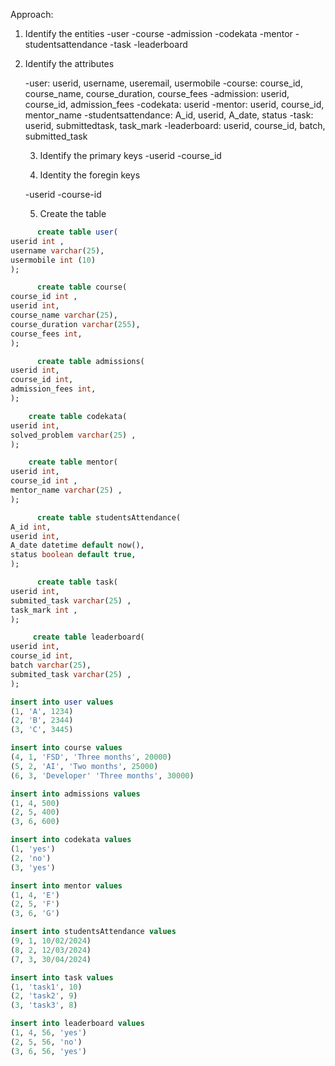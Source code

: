 Approach:

 1. Identify the entities
  -user
  -course
  -admission
  -codekata
  -mentor
  -studentsattendance
  -task
  -leaderboard


2. Identify the attributes

   -user: userid, username, useremail, usermobile
   -course: course_id, course_name, course_duration, course_fees
   -admission: userid, course_id, admission_fees
   -codekata: userid
   -mentor: userid, course_id, mentor_name
   -studentsattendance: A_id, userid, A_date, status
   -task: userid, submittedtask, task_mark
   -leaderboard: userid, course_id, batch, submitted_task

   3. Identify the primary keys
    -userid
    -course_id

   4. Identity the foregin keys
     
    -userid
    -course-id

   5. Create the table

```sql
      create table user(
userid int ,
username varchar(25),
usermobile int (10) 
);

      create table course(
course_id int ,
userid int,
course_name varchar(25),
course_duration varchar(255),
course_fees int,
);

      create table admissions(
userid int,
course_id int,
admission_fees int,
);

    create table codekata(
userid int,
solved_problem varchar(25) ,
);

    create table mentor(
userid int,
course_id int ,
mentor_name varchar(25) ,
);

      create table studentsAttendance(
A_id int,
userid int,
A_date datetime default now(),
status boolean default true,
);

      create table task(
userid int,
submited_task varchar(25) ,
task_mark int ,
);

     create table leaderboard(
userid int,
course_id int,
batch varchar(25),
submited_task varchar(25) ,
);

```

```sql
insert into user values
(1, 'A', 1234)
(2, 'B', 2344)
(3, 'C', 3445)
```

```sql
insert into course values
(4, 1, 'FSD', 'Three months', 20000)
(5, 2, 'AI', 'Two months', 25000)
(6, 3, 'Developer' 'Three months', 30000)
```

```sql
insert into admissions values
(1, 4, 500)
(2, 5, 400)
(3, 6, 600)
```

```sql
insert into codekata values
(1, 'yes')
(2, 'no')
(3, 'yes')
```

```sql
insert into mentor values
(1, 4, 'E')
(2, 5, 'F')
(3, 6, 'G')
```

```sql
insert into studentsAttendance values
(9, 1, 10/02/2024)
(8, 2, 12/03/2024)
(7, 3, 30/04/2024)
```

```sql
insert into task values
(1, 'task1', 10)
(2, 'task2', 9)
(3, 'task3', 8)
```

```sql
insert into leaderboard values
(1, 4, 56, 'yes')
(2, 5, 56, 'no')
(3, 6, 56, 'yes')
```